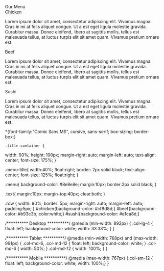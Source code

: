 <!DOCTYPE html>
<html>
<head>
    <meta charset="utf-8">
    <meta name="viewport" content="width=device-width, initial-scale=1">
    <link rel="stylesheet" type="text/css" href="stylesheet.css">
    <title>Assignment Solution for Module 2</title>
</head>

<body>

<div class="title-container">Our Menu</div>

<div class="row">
  <div class="col-lg-4 col-md-6 col-sm-12">
  <div class='menu'> 
  <div class='menu-title' id="chicken">Chicken</div>
  <p class='text'>Lorem ipsum dolor sit amet, consectetur adipiscing elit. Vivamus 
  magna. Cras 
  in mi at felis aliquet congue. Ut a est eget ligula molestie gravida. Curabitur 
  massa. Donec eleifend, libero at sagittis mollis, tellus est malesuada tellus, 
  at luctus turpis elit sit amet quam. Vivamus pretium ornare est.</p>
  </div>
  </div>


  <div class="col-lg-4 col-md-6 col-sm-12">
    <div class='menu'> 
     <div class='menu-title' id="beef">
     Beef
     </div>
     <p class='text'>Lorem ipsum dolor sit amet, consectetur adipiscing elit. Vivamus 
     magna. Cras 
     in mi at felis aliquet congue. Ut a est eget ligula molestie gravida. Curabitur 
     massa. Donec eleifend, libero at sagittis mollis, tellus est malesuada tellus, at luctus turpis elit sit amet quam. Vivamus pretium ornare est.
     </p>
    </div>
  </div>

  <div class="col-lg-4 col-md-12 col-sm-12">
    <div class='menu'>
      <div class='menu-title' id="sushi">Sushi</div>
      <p class='text'>Lorem ipsum dolor sit amet, consectetur adipiscing elit. 
      Vivamus magna. Cras 
      in mi at felis aliquet congue. Ut a est eget ligula molestie gravida. Curabitur 
      massa. Donec eleifend, libero at sagittis mollis, tellus est malesuada tellus, 
      at luctus turpis elit sit amet quam. Vivamus pretium ornare est.
      </p>
    </div>
  </div>



   
</div>


</body>
</html>
*{font-family:"Comic Sans MS", cursive, sans-serif;
  box-sizing: border-box;}

	.title-container {
  width: 90%;
  height: 100px;
  margin-right: auto;
  margin-left: auto;
  text-align: center;
  font-size: 175%;
  }

   .menu-title{
   	width:40%;
   	float:right;
   	border: 2px solid black;
   	text-align: center;
   	font-size: 125%;
   	float:right;
   }

   .menu{
   	background-color: #8e8e8e;
   	margin:10px;
   	border:2px solid black;
   }

   .text{
   	margin:10px;
   	margin-top:40px;
   	clear:both;
   }

   .row {
    width: 90%;
    border: 5px;
    margin-right: auto;
    margin-left: auto;
    padding:5px;
   }
   #chicken{background-color: #cf8d8d;}
   #beef{background-color: #b93c3b; color:white;}
   #sushi{background-color: #e1ca8d;}
   

/********** Desktop **********/
@media (min-width: 992px) {
  .col-lg-4 {
    float: left;
    background-color: white;
    width: 33.33%;
  }
}

/********** Tablet **********/
@media (min-width: 768px) and (max-width: 991px) {
  .col-md-6, .col-md-12 {
    float: left;
    background-color: white;
  }
  .col-md-6 {
    width: 50%;
  }
  .col-md-12 {
    width: 100%;
  }
}

/********** Mobile **********/
@media (max-width: 767px) {.col-sm-12 {
    float: left;
    background-color: white;
    width: 100%;}
}
